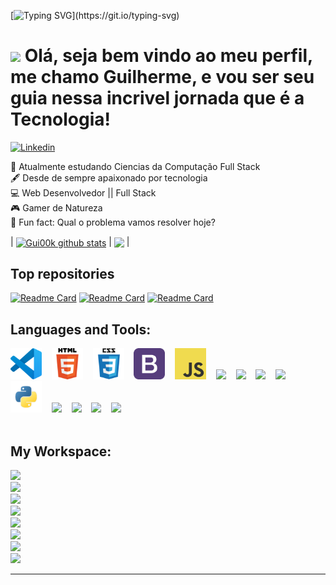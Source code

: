 [![Typing SVG](https://readme-typing-svg.herokuapp.com?font=Courier+new&color=%23808080&size=40&width=800&duration=6969&lines=Welcome+to+my+profile!)](https://git.io/typing-svg)
# <img src="https://raw.githubusercontent.com/iampavangandhi/iampavangandhi/master/gifs/Hi.gif" width="30px"> Olá, seja bem vindo ao meu perfil, me chamo Guilherme, e vou ser seu guia nessa incrivel jornada que é a Tecnologia!

[![Linkedin](https://img.shields.io/badge/LinkedIn-blue?style=for-the-badge&logo=linkedin&labelColor=blue&link=https://https://www.linkedin.com/in/guilherme-machado-freitas-694023237/)](https://www.linkedin.com/in/guilherme-machado-freitas-694023237/)

:school: Atualmente estudando Ciencias da Computação Full Stack</br>
:fountain_pen: Desde de sempre apaixonado por tecnologia</br>
:computer: Web Desenvolvedor || Full Stack</br>
:video_game: Gamer de Natureza</br>
:shower: Fun fact: Qual o problema vamos resolver hoje?</br>

| <a href="https://github.com/anuraghazra/github-readme-stats"><img align="center" src="https://github-readme-stats.vercel.app/api?username=Gui00k&theme=github_dark&hide=contribs,issues&show_icons=true&include_all_commits=true&hide_border=true" alt="Gui00k github stats" /></a> | <a href="https://github.com/anuraghazra/github-readme-stats"><img align="center" src="https://github-readme-stats.vercel.app/api/top-langs/?username=Gui00k&theme=github_dark&layout=compact&exclude_repo=piercetheheavens.ga&hide_border=true&langs_count=6" /></a> |

## Top repositories

[![Readme Card](https://github-readme-stats.vercel.app/api/pin/?username=Gui00k&repo=TestDatabase&theme=github_dark)](https://github.com/Gui00k/TestDatabase)
[![Readme Card](https://github-readme-stats.vercel.app/api/pin/?username=Gui00k&repo=API-validacao&theme=github_dark)](https://github.com/Gui00k/API-validacao)
[![Readme Card](https://github-readme-stats.vercel.app/api/pin/?username=Gui00k&repo=API-s-PHP&theme=github_dark)](https://github.com/Gui00k/API-s-PHP)


## Languages and Tools:
<div>
  <img width=50px src="https://raw.githubusercontent.com/github/explore/80688e429a7d4ef2fca1e82350fe8e3517d3494d/topics/visual-studio-code/visual-studio-code.png">&nbsp;&nbsp;&nbsp;
  <img width=50px src="https://raw.githubusercontent.com/github/explore/80688e429a7d4ef2fca1e82350fe8e3517d3494d/topics/html/html.png">&nbsp;&nbsp;&nbsp;
  <img width=50px src="https://raw.githubusercontent.com/github/explore/80688e429a7d4ef2fca1e82350fe8e3517d3494d/topics/css/css.png">&nbsp;&nbsp;&nbsp;
  <img width=50px src="https://raw.githubusercontent.com/github/explore/80688e429a7d4ef2fca1e82350fe8e3517d3494d/topics/bootstrap/bootstrap.png">&nbsp;&nbsp;&nbsp;
  <img width=50px src="https://raw.githubusercontent.com/github/explore/80688e429a7d4ef2fca1e82350fe8e3517d3494d/topics/javascript/javascript.png">&nbsp;&nbsp;&nbsp;
  <img width=50px src="https://upload.wikimedia.org/wikipedia/commons/thumb/a/a7/React-icon.svg/2300px-React-icon.svg.png">&nbsp;&nbsp;&nbsp;
  <img width=50px src="https://github.com/mongodb-js/leaf/raw/master/dist/mongodb-leaf_512x512.png">&nbsp;&nbsp;&nbsp;
  <img width=50px src="https://seeklogo.com/images/N/nodejs-logo-FBE122E377-seeklogo.com.png">&nbsp;&nbsp;&nbsp;
  <img width=50px src="https://www.freepnglogos.com/uploads/logo-mysql-png/logo-mysql-mysql-logo-png-images-are-download-crazypng-21.png">&nbsp;&nbsp;&nbsp;
  <img width=50px src="https://raw.githubusercontent.com/github/explore/80688e429a7d4ef2fca1e82350fe8e3517d3494d/topics/python/python.png">&nbsp;&nbsp;&nbsp;
  <img width=50px src="https://upload.wikimedia.org/wikipedia/commons/1/18/C_Programming_Language.svg">&nbsp;&nbsp;&nbsp;
  <img width=50px src="https://brandslogos.com/wp-content/uploads/images/large/java-logo-1.png">&nbsp;&nbsp;&nbsp;
  <img width=50px src="https://upload.wikimedia.org/wikipedia/commons/thumb/5/5f/Windows_logo_-_2012.svg/2048px-Windows_logo_-_2012.svg.png">&nbsp;&nbsp;&nbsp;
  <img width=50px src="https://cdn-icons-png.flaticon.com/512/518/518713.png">&nbsp;&nbsp;&nbsp;
</div>

</br>

## My Workspace:
[<img height=40 src="https://img.shields.io/badge/windows-%230078D6.svg?&style=for-the-badge&logo=windows&logoColor=white">](https://www.microsoft.com/en-us/windows?r=1)</br>
[<img height=40 src="https://img.shields.io/badge/Zen 2-Ryzen%201700X-%23ED1C24?style=for-the-badge&logo=AMD">](https://www.amd.com/en/products/cpu/amd-ryzen-7-3700x)</br>
[<img height=40 src="https://img.shields.io/badge/Corsair-Vengeance RGB PRO 2x 8 GB-%23ffd900?style=for-the-badge&logo=corsair">](https://www.risemode.nz/memoria)</br>
[<img height=40 src="https://img.shields.io/badge/RTX%20-RX%203060-%23ED1C24?style=for-the-badge&logo=nvidia">](https://en.colorful.cn/product_show.aspx?id=1838&mid=102)</br>
[<img height=40 src="https://img.shields.io/badge/ROG%20STRIX-B550--F-%23000000?style=for-the-badge&logo=asus">](https://rog.asus.com/us/motherboards/rog-strix/rog-strix-b550-f-gaming-model/)</br>
[<img height=40 src="https://img.shields.io/badge/Corsair-RM White 750x-%23ffd900?style=for-the-badge&logo=corsair">](https://www.corsair.com/br/pt/Categorias/Produtos/Unidades-de-fonte-de-alimenta%C3%A7%C3%A3o/RM-Series-White/p/CP-9020231-WW)</br>
[<img height=40 src="https://img.shields.io/badge/WD__Black-SN550 480 GB-%23000000?style=for-the-badge&logo=westerndigital">](https://www.westerndigital.com/products/internal-drives/wd-black-sn500-nvme-ssd#WDS250G3X0C)</br>
[<img height=40 src="https://img.shields.io/badge/BarraCuda-1%20TB-%236EBE49?style=for-the-badge&logo=xpg">](https://www.seagate.com/products/hard-drives/barracuda-hard-drive/)</br>

---
<!-- BLOG-POST-LIST:END -->
